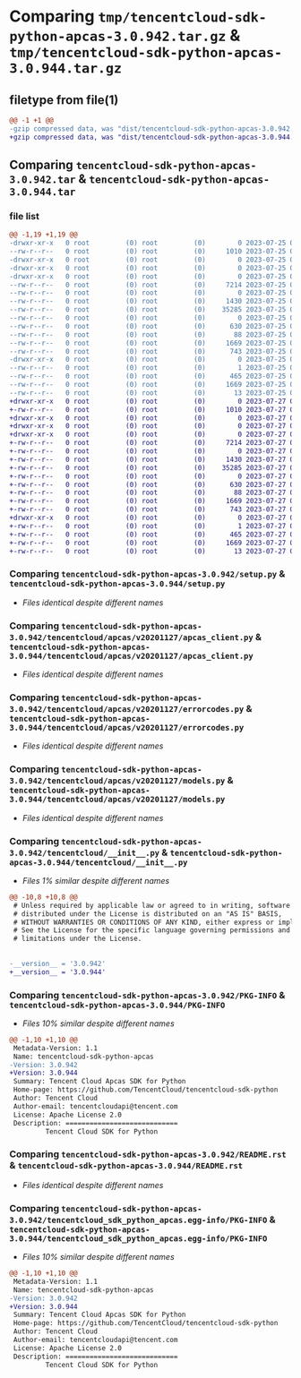 # Comparing `tmp/tencentcloud-sdk-python-apcas-3.0.942.tar.gz` & `tmp/tencentcloud-sdk-python-apcas-3.0.944.tar.gz`

## filetype from file(1)

```diff
@@ -1 +1 @@
-gzip compressed data, was "dist/tencentcloud-sdk-python-apcas-3.0.942.tar", last modified: Tue Jul 25 04:10:29 2023, max compression
+gzip compressed data, was "dist/tencentcloud-sdk-python-apcas-3.0.944.tar", last modified: Thu Jul 27 02:07:54 2023, max compression
```

## Comparing `tencentcloud-sdk-python-apcas-3.0.942.tar` & `tencentcloud-sdk-python-apcas-3.0.944.tar`

### file list

```diff
@@ -1,19 +1,19 @@
-drwxr-xr-x   0 root         (0) root         (0)        0 2023-07-25 04:10:29.000000 tencentcloud-sdk-python-apcas-3.0.942/
--rw-r--r--   0 root         (0) root         (0)     1010 2023-07-25 04:10:29.000000 tencentcloud-sdk-python-apcas-3.0.942/setup.py
-drwxr-xr-x   0 root         (0) root         (0)        0 2023-07-25 04:10:29.000000 tencentcloud-sdk-python-apcas-3.0.942/tencentcloud/
-drwxr-xr-x   0 root         (0) root         (0)        0 2023-07-25 04:10:29.000000 tencentcloud-sdk-python-apcas-3.0.942/tencentcloud/apcas/
-drwxr-xr-x   0 root         (0) root         (0)        0 2023-07-25 04:10:29.000000 tencentcloud-sdk-python-apcas-3.0.942/tencentcloud/apcas/v20201127/
--rw-r--r--   0 root         (0) root         (0)     7214 2023-07-25 04:10:29.000000 tencentcloud-sdk-python-apcas-3.0.942/tencentcloud/apcas/v20201127/apcas_client.py
--rw-r--r--   0 root         (0) root         (0)        0 2023-07-25 04:10:29.000000 tencentcloud-sdk-python-apcas-3.0.942/tencentcloud/apcas/v20201127/__init__.py
--rw-r--r--   0 root         (0) root         (0)     1430 2023-07-25 04:10:29.000000 tencentcloud-sdk-python-apcas-3.0.942/tencentcloud/apcas/v20201127/errorcodes.py
--rw-r--r--   0 root         (0) root         (0)    35285 2023-07-25 04:10:29.000000 tencentcloud-sdk-python-apcas-3.0.942/tencentcloud/apcas/v20201127/models.py
--rw-r--r--   0 root         (0) root         (0)        0 2023-07-25 04:10:29.000000 tencentcloud-sdk-python-apcas-3.0.942/tencentcloud/apcas/__init__.py
--rw-r--r--   0 root         (0) root         (0)      630 2023-07-25 04:10:29.000000 tencentcloud-sdk-python-apcas-3.0.942/tencentcloud/__init__.py
--rw-r--r--   0 root         (0) root         (0)       88 2023-07-25 04:10:29.000000 tencentcloud-sdk-python-apcas-3.0.942/setup.cfg
--rw-r--r--   0 root         (0) root         (0)     1669 2023-07-25 04:10:29.000000 tencentcloud-sdk-python-apcas-3.0.942/PKG-INFO
--rw-r--r--   0 root         (0) root         (0)      743 2023-07-25 04:10:29.000000 tencentcloud-sdk-python-apcas-3.0.942/README.rst
-drwxr-xr-x   0 root         (0) root         (0)        0 2023-07-25 04:10:29.000000 tencentcloud-sdk-python-apcas-3.0.942/tencentcloud_sdk_python_apcas.egg-info/
--rw-r--r--   0 root         (0) root         (0)        1 2023-07-25 04:10:29.000000 tencentcloud-sdk-python-apcas-3.0.942/tencentcloud_sdk_python_apcas.egg-info/dependency_links.txt
--rw-r--r--   0 root         (0) root         (0)      465 2023-07-25 04:10:29.000000 tencentcloud-sdk-python-apcas-3.0.942/tencentcloud_sdk_python_apcas.egg-info/SOURCES.txt
--rw-r--r--   0 root         (0) root         (0)     1669 2023-07-25 04:10:29.000000 tencentcloud-sdk-python-apcas-3.0.942/tencentcloud_sdk_python_apcas.egg-info/PKG-INFO
--rw-r--r--   0 root         (0) root         (0)       13 2023-07-25 04:10:29.000000 tencentcloud-sdk-python-apcas-3.0.942/tencentcloud_sdk_python_apcas.egg-info/top_level.txt
+drwxr-xr-x   0 root         (0) root         (0)        0 2023-07-27 02:07:54.000000 tencentcloud-sdk-python-apcas-3.0.944/
+-rw-r--r--   0 root         (0) root         (0)     1010 2023-07-27 02:07:48.000000 tencentcloud-sdk-python-apcas-3.0.944/setup.py
+drwxr-xr-x   0 root         (0) root         (0)        0 2023-07-27 02:07:54.000000 tencentcloud-sdk-python-apcas-3.0.944/tencentcloud/
+drwxr-xr-x   0 root         (0) root         (0)        0 2023-07-27 02:07:54.000000 tencentcloud-sdk-python-apcas-3.0.944/tencentcloud/apcas/
+drwxr-xr-x   0 root         (0) root         (0)        0 2023-07-27 02:07:54.000000 tencentcloud-sdk-python-apcas-3.0.944/tencentcloud/apcas/v20201127/
+-rw-r--r--   0 root         (0) root         (0)     7214 2023-07-27 02:07:48.000000 tencentcloud-sdk-python-apcas-3.0.944/tencentcloud/apcas/v20201127/apcas_client.py
+-rw-r--r--   0 root         (0) root         (0)        0 2023-07-27 02:07:48.000000 tencentcloud-sdk-python-apcas-3.0.944/tencentcloud/apcas/v20201127/__init__.py
+-rw-r--r--   0 root         (0) root         (0)     1430 2023-07-27 02:07:48.000000 tencentcloud-sdk-python-apcas-3.0.944/tencentcloud/apcas/v20201127/errorcodes.py
+-rw-r--r--   0 root         (0) root         (0)    35285 2023-07-27 02:07:48.000000 tencentcloud-sdk-python-apcas-3.0.944/tencentcloud/apcas/v20201127/models.py
+-rw-r--r--   0 root         (0) root         (0)        0 2023-07-27 02:07:48.000000 tencentcloud-sdk-python-apcas-3.0.944/tencentcloud/apcas/__init__.py
+-rw-r--r--   0 root         (0) root         (0)      630 2023-07-27 02:07:48.000000 tencentcloud-sdk-python-apcas-3.0.944/tencentcloud/__init__.py
+-rw-r--r--   0 root         (0) root         (0)       88 2023-07-27 02:07:54.000000 tencentcloud-sdk-python-apcas-3.0.944/setup.cfg
+-rw-r--r--   0 root         (0) root         (0)     1669 2023-07-27 02:07:54.000000 tencentcloud-sdk-python-apcas-3.0.944/PKG-INFO
+-rw-r--r--   0 root         (0) root         (0)      743 2023-07-27 02:07:48.000000 tencentcloud-sdk-python-apcas-3.0.944/README.rst
+drwxr-xr-x   0 root         (0) root         (0)        0 2023-07-27 02:07:54.000000 tencentcloud-sdk-python-apcas-3.0.944/tencentcloud_sdk_python_apcas.egg-info/
+-rw-r--r--   0 root         (0) root         (0)        1 2023-07-27 02:07:53.000000 tencentcloud-sdk-python-apcas-3.0.944/tencentcloud_sdk_python_apcas.egg-info/dependency_links.txt
+-rw-r--r--   0 root         (0) root         (0)      465 2023-07-27 02:07:54.000000 tencentcloud-sdk-python-apcas-3.0.944/tencentcloud_sdk_python_apcas.egg-info/SOURCES.txt
+-rw-r--r--   0 root         (0) root         (0)     1669 2023-07-27 02:07:53.000000 tencentcloud-sdk-python-apcas-3.0.944/tencentcloud_sdk_python_apcas.egg-info/PKG-INFO
+-rw-r--r--   0 root         (0) root         (0)       13 2023-07-27 02:07:53.000000 tencentcloud-sdk-python-apcas-3.0.944/tencentcloud_sdk_python_apcas.egg-info/top_level.txt
```

### Comparing `tencentcloud-sdk-python-apcas-3.0.942/setup.py` & `tencentcloud-sdk-python-apcas-3.0.944/setup.py`

 * *Files identical despite different names*

### Comparing `tencentcloud-sdk-python-apcas-3.0.942/tencentcloud/apcas/v20201127/apcas_client.py` & `tencentcloud-sdk-python-apcas-3.0.944/tencentcloud/apcas/v20201127/apcas_client.py`

 * *Files identical despite different names*

### Comparing `tencentcloud-sdk-python-apcas-3.0.942/tencentcloud/apcas/v20201127/errorcodes.py` & `tencentcloud-sdk-python-apcas-3.0.944/tencentcloud/apcas/v20201127/errorcodes.py`

 * *Files identical despite different names*

### Comparing `tencentcloud-sdk-python-apcas-3.0.942/tencentcloud/apcas/v20201127/models.py` & `tencentcloud-sdk-python-apcas-3.0.944/tencentcloud/apcas/v20201127/models.py`

 * *Files identical despite different names*

### Comparing `tencentcloud-sdk-python-apcas-3.0.942/tencentcloud/__init__.py` & `tencentcloud-sdk-python-apcas-3.0.944/tencentcloud/__init__.py`

 * *Files 1% similar despite different names*

```diff
@@ -10,8 +10,8 @@
 # Unless required by applicable law or agreed to in writing, software
 # distributed under the License is distributed on an "AS IS" BASIS,
 # WITHOUT WARRANTIES OR CONDITIONS OF ANY KIND, either express or implied.
 # See the License for the specific language governing permissions and
 # limitations under the License.
 
 
-__version__ = '3.0.942'
+__version__ = '3.0.944'
```

### Comparing `tencentcloud-sdk-python-apcas-3.0.942/PKG-INFO` & `tencentcloud-sdk-python-apcas-3.0.944/PKG-INFO`

 * *Files 10% similar despite different names*

```diff
@@ -1,10 +1,10 @@
 Metadata-Version: 1.1
 Name: tencentcloud-sdk-python-apcas
-Version: 3.0.942
+Version: 3.0.944
 Summary: Tencent Cloud Apcas SDK for Python
 Home-page: https://github.com/TencentCloud/tencentcloud-sdk-python
 Author: Tencent Cloud
 Author-email: tencentcloudapi@tencent.com
 License: Apache License 2.0
 Description: ============================
         Tencent Cloud SDK for Python
```

### Comparing `tencentcloud-sdk-python-apcas-3.0.942/README.rst` & `tencentcloud-sdk-python-apcas-3.0.944/README.rst`

 * *Files identical despite different names*

### Comparing `tencentcloud-sdk-python-apcas-3.0.942/tencentcloud_sdk_python_apcas.egg-info/PKG-INFO` & `tencentcloud-sdk-python-apcas-3.0.944/tencentcloud_sdk_python_apcas.egg-info/PKG-INFO`

 * *Files 10% similar despite different names*

```diff
@@ -1,10 +1,10 @@
 Metadata-Version: 1.1
 Name: tencentcloud-sdk-python-apcas
-Version: 3.0.942
+Version: 3.0.944
 Summary: Tencent Cloud Apcas SDK for Python
 Home-page: https://github.com/TencentCloud/tencentcloud-sdk-python
 Author: Tencent Cloud
 Author-email: tencentcloudapi@tencent.com
 License: Apache License 2.0
 Description: ============================
         Tencent Cloud SDK for Python
```

